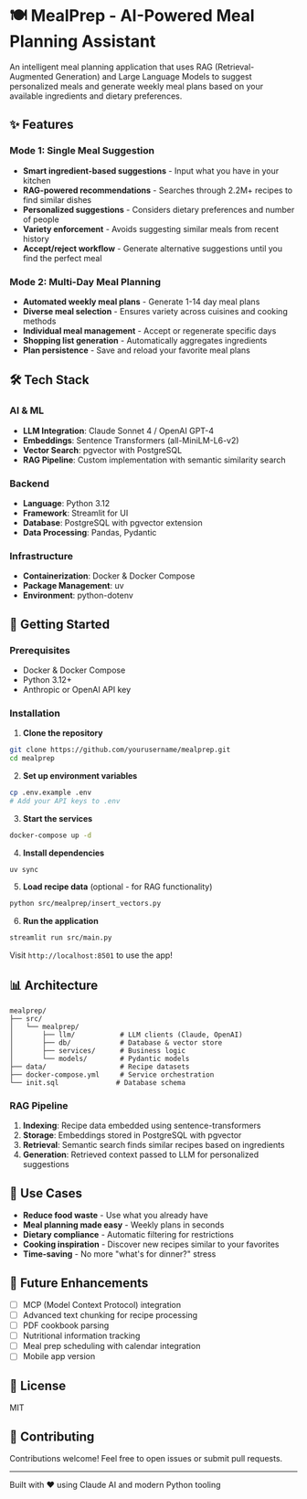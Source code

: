 # 🍽️ MealPrep - AI-Powered Meal Planning Assistant

An intelligent meal planning application that uses RAG (Retrieval-Augmented Generation) and Large Language Models to suggest personalized meals and generate weekly meal plans based on your available ingredients and dietary preferences.

## ✨ Features

### Mode 1: Single Meal Suggestion
- **Smart ingredient-based suggestions** - Input what you have in your kitchen
- **RAG-powered recommendations** - Searches through 2.2M+ recipes to find similar dishes
- **Personalized suggestions** - Considers dietary preferences and number of people
- **Variety enforcement** - Avoids suggesting similar meals from recent history
- **Accept/reject workflow** - Generate alternative suggestions until you find the perfect meal

### Mode 2: Multi-Day Meal Planning
- **Automated weekly meal plans** - Generate 1-14 day meal plans
- **Diverse meal selection** - Ensures variety across cuisines and cooking methods
- **Individual meal management** - Accept or regenerate specific days
- **Shopping list generation** - Automatically aggregates ingredients
- **Plan persistence** - Save and reload your favorite meal plans

## 🛠️ Tech Stack

### AI & ML
- **LLM Integration**: Claude Sonnet 4 / OpenAI GPT-4
- **Embeddings**: Sentence Transformers (all-MiniLM-L6-v2)
- **Vector Search**: pgvector with PostgreSQL
- **RAG Pipeline**: Custom implementation with semantic similarity search

### Backend
- **Language**: Python 3.12
- **Framework**: Streamlit for UI
- **Database**: PostgreSQL with pgvector extension
- **Data Processing**: Pandas, Pydantic

### Infrastructure
- **Containerization**: Docker & Docker Compose
- **Package Management**: uv
- **Environment**: python-dotenv

## 🚀 Getting Started

### Prerequisites
- Docker & Docker Compose
- Python 3.12+
- Anthropic or OpenAI API key

### Installation

1. **Clone the repository**
```bash
git clone https://github.com/yourusername/mealprep.git
cd mealprep
```

2. **Set up environment variables**
```bash
cp .env.example .env
# Add your API keys to .env
```

3. **Start the services**
```bash
docker-compose up -d
```

4. **Install dependencies**
```bash
uv sync
```

5. **Load recipe data** (optional - for RAG functionality)
```bash
python src/mealprep/insert_vectors.py
```

6. **Run the application**
```bash
streamlit run src/main.py
```

Visit `http://localhost:8501` to use the app!

## 📊 Architecture

```
mealprep/
├── src/
│   └── mealprep/
│       ├── llm/           # LLM clients (Claude, OpenAI)
│       ├── db/            # Database & vector store
│       ├── services/      # Business logic
│       └── models/        # Pydantic models
├── data/                  # Recipe datasets
├── docker-compose.yml     # Service orchestration
└── init.sql              # Database schema
```

### RAG Pipeline
1. **Indexing**: Recipe data embedded using sentence-transformers
2. **Storage**: Embeddings stored in PostgreSQL with pgvector
3. **Retrieval**: Semantic search finds similar recipes based on ingredients
4. **Generation**: Retrieved context passed to LLM for personalized suggestions

## 🎯 Use Cases

- **Reduce food waste** - Use what you already have
- **Meal planning made easy** - Weekly plans in seconds
- **Dietary compliance** - Automatic filtering for restrictions
- **Cooking inspiration** - Discover new recipes similar to your favorites
- **Time-saving** - No more "what's for dinner?" stress

## 🔮 Future Enhancements

- [ ] MCP (Model Context Protocol) integration
- [ ] Advanced text chunking for recipe processing
- [ ] PDF cookbook parsing
- [ ] Nutritional information tracking
- [ ] Meal prep scheduling with calendar integration
- [ ] Mobile app version

## 📝 License

MIT

## 🤝 Contributing

Contributions welcome! Feel free to open issues or submit pull requests.

---

Built with ❤️ using Claude AI and modern Python tooling
